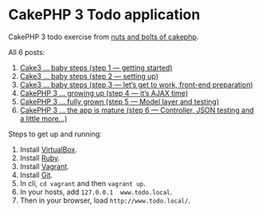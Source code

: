# CakePHP 3 Todo application
CakePHP 3 todo exercise from [nuts and bolts of cakephp](http://zenofcoding.com).

All 6 posts:

1. [Cake3 … baby steps (step 1 — getting started)](http://zenofcoding.com/2014/11/06/cake3-baby-steps-step-1-getting-started/)
1. [Cake3 … baby steps (step 2 — setting up)](http://zenofcoding.com/2014/11/07/cake3-baby-steps-step-2-setting-up/)
1. [Cake3 … baby steps (step 3 — let’s get to work, front-end preparation)](http://zenofcoding.com/2014/11/29/cake3-baby-steps-step-3-lets-get-to-work-front-end-preparation/)
1. [CakePHP 3 … growing up (step 4 — it’s AJAX time)](http://zenofcoding.com/2014/12/02/cakephp-3-growing-up-step-4-its-ajax-time/)
1. [CakePHP 3 … fully grown (step 5 — Model layer and testing)](http://zenofcoding.com/2014/12/05/cakephp-3-fully-grown-model-layer-and-testing/)
1. [CakePHP 3 … the app is mature (step 6 — Controller, JSON testing and a little more…)](http://zenofcoding.com/2014/12/07/cakephp-3-the-app-is-mature-step-6-controller-json-testing-and-a-little-more/)

Steps to get up and running:

1. Install [VirtualBox](https://www.virtualbox.org/wiki/Downloads).
1. Install [Ruby](https://www.ruby-lang.org/en/documentation/installation/).
1. Install [Vagrant](http://www.vagrantup.com/downloads.html).
1. Install [Git](https://git-scm.com/downloads).
1. In cli, ``cd vagrant`` and then ``vagrant up``.
1. In your hosts, add ``127.0.0.1  www.todo.local``.
1. Then in your browser, load ``http://www.todo.local/``.
